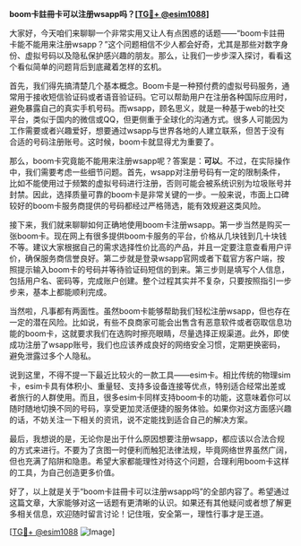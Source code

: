 **boom卡註冊卡可以注册wsapp吗？[[TG💪+ @esim1088](https://t.me/s/esim1088)]**

大家好，今天咱们来聊聊一个非常实用又让人有点困惑的话题——“boom卡註冊卡能不能用来注册wsapp？”这个问题相信不少人都会好奇，尤其是那些对数字身份、虚拟号码以及隐私保护感兴趣的朋友。那么，让我们一步步深入探讨，看看这个看似简单的问题背后到底藏着怎样的玄机。

首先，我们得先搞清楚几个基本概念。Boom卡是一种预付费的虚拟号码服务，通常用于接收短信验证码或者语音验证码。它可以帮助用户在注册各种国际应用时，避免暴露自己的真实手机号码。而wsapp，顾名思义，就是一种基于web的社交平台，类似于国内的微信或QQ，但更侧重于全球化的沟通方式。很多人可能因为工作需要或者兴趣爱好，想要通过wsapp与世界各地的人建立联系，但苦于没有合适的号码注册账号。这时候，boom卡就显得尤为重要了。

那么，boom卡究竟能不能用来注册wsapp呢？答案是：**可以**。不过，在实际操作中，我们需要考虑一些细节问题。首先，wsapp对注册号码有一定的限制条件，比如不能使用过于频繁的虚拟号码进行注册，否则可能会被系统识别为垃圾账号并封禁。因此，选择质量可靠的boom卡是非常关键的一步。一般来说，市面上口碑较好的boom卡服务商提供的号码都经过严格筛选，能有效规避这类风险。

接下来，我们就来聊聊如何正确地使用boom卡注册wsapp。第一步当然是购买一张boom卡。现在网上有很多提供boom卡服务的平台，价格从几块钱到几十块钱不等。建议大家根据自己的需求选择性价比高的产品，并且一定要注意查看用户评价，确保服务商信誉良好。第二步就是登录wsapp官网或者下载官方客户端，按照提示输入boom卡的号码并等待验证码短信的到来。第三步则是填写个人信息，包括用户名、密码等，完成账户创建。整个过程其实并不复杂，只要按照指引一步步来，基本上都能顺利完成。

当然啦，凡事都有两面性。虽然boom卡能够帮助我们轻松注册wsapp，但也存在一定的潜在风险。比如说，有些不良商家可能会出售含有恶意软件或者窃取信息功能的boom卡，这就要求我们在选购时擦亮眼睛，尽量选择正规渠道。此外，即使成功注册了wsapp账号，我们也应该养成良好的网络安全习惯，定期更换密码，避免泄露过多个人隐私。

说到这里，不得不提一下最近比较火的一款工具——esim卡。相比传统的物理sim卡，esim卡具有体积小、重量轻、支持多设备连接等优点，特别适合经常出差或者旅行的人群使用。而且，很多esim卡同样支持boom卡的功能，这意味着你可以随时随地切换不同的号码，享受更加灵活便捷的服务体验。如果你对这方面感兴趣的话，不妨关注一下相关的资讯，说不定能找到适合自己的解决方案。

最后，我想说的是，无论你是出于什么原因想要注册wsapp，都应该以合法合规的方式来进行。不要为了贪图一时便利而触犯法律法规，毕竟网络世界虽然广阔，但也充满了陷阱和隐患。希望大家都能理性对待这个问题，合理利用boom卡这样的工具，为自己创造更多价值。

好了，以上就是关于“boom卡註冊卡可以注册wsapp吗”的全部内容了。希望通过这篇文章，大家能够对这一话题有更清晰的认识。如果还有其他疑问或者想了解更多相关信息，欢迎随时留言讨论！记住哦，安全第一，理性行事才是王道。

[[TG💪+ @esim1088](https://t.me/s/esim1088) ![Image](https://i.postimg.cc/4NQfJmqS/Snipaste-2025-05-13-00-14-12.png)]
